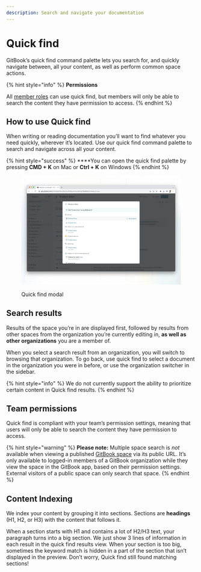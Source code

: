 ```yaml
---
description: Search and navigate your documentation
---
```


# Quick find

GitBook’s quick find command palette lets you search for, and quickly navigate between, all your content, as well as perform common space actions.

{% hint style="info" %}
**Permissions**

All [member roles](../../account-management/member-management/roles.md) can use quick find, but members will only be able to search the content they have permission to access.‌
{% endhint %}

## How to use Quick find

When writing or reading documentation you’ll want to find whatever you need quickly, wherever it’s located. Use our quick find command palette to search and navigate across all your content.

{% hint style="success" %}
**​**You can open the quick find palette by pressing **CMD + K** on Mac or **Ctrl + K** on Windows
{% endhint %}

<figure><img src="../../.gitbook/assets/quick-find.png" alt=""><figcaption><p>Quick find modal</p></figcaption></figure>

## Search results <a href="#display-of-results" id="display-of-results"></a>

Results of the space you’re in are displayed first, followed by results from other spaces from the organization you’re currently editing in, **as well as other organizations** you are a member of.

When you select a search result from an organization, you will switch to browsing that organization. To go back, use quick find to select a document in the organization you were in before, or use the organization switcher in the sidebar.

{% hint style="info" %}
We do not currently support the ability to prioritize certain content in Quick find results.
{% endhint %}

## ​Team permissions <a href="#team-permissions" id="team-permissions"></a>

Quick find is compliant with your team’s permission settings, meaning that users will only be able to search the content they have permission to access.‌

{% hint style="warning" %}
**Please note:** Multiple space search is _not_ available when viewing a published [GitBook space](../editor/content-structure/what-is-a-space.md) via its public URL. It’s only available to logged-in members of a GitBook organization while they view the space in the GitBook app, based on their permission settings. External visitors of a public space can only search that space.
{% endhint %}

## Content Indexing <a href="#indexation" id="indexation"></a>

We index your content by grouping it into sections. Sections are **headings** (H1, H2, or H3) with the content that follows it.

When a section starts with H1 and contains a lot of H2/H3 text, your paragraph turns into a big section. We just show 3 lines of information in each result in the quick find results view. When your section is too big, sometimes the keyword match is hidden in a part of the section that isn’t displayed in the preview. Don’t worry, Quick find still found matching sections!
